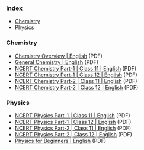 ### Index

* [Chemistry](#Chemistry)
* [Physics](#Physics)


### Chemistry

* [Chemistry Overview | English](https://web.ung.edu/media/Chemistry2/Chemistry-LR.pdf) (PDF)
* [General Chemistry | English](https://www.wiley.com/college/sc/klein/doc/c01_AReviewOfGeneralChemistry_Klein.pdf) (PDF)
* [NCERT Chemistry Part-1 | Class 11 | English](https://ncert.nic.in/textbook/pdf/kech1ps.pdf) (PDF)
* [NCERT Chemistry Part-1 | Class 12 | English](https://ncert.nic.in/textbook.php?lech1=ps-9) (PDF)
* [NCERT Chemistry Part-2 | Class 11 | English](https://ncert.nic.in/textbook/pdf/kech2ps.pdf) (PDF)
* [NCERT Chemistry Part-2 | Class 12 | English](https://ncert.nic.in/textbook.php?lech2=1-7) (PDF)


### Physics

* [NCERT Physics Part-1 | Class 11 | English](https://ncert.nic.in/textbook.php?keph1=1-8) (PDF)
* [NCERT Physics Part-1 | Class 12 | English](https://ncert.nic.in/textbook.php?leph1=1-8) (PDF)
* [NCERT Physics Part-2 | Class 11 | English](https://ncert.nic.in/textbook.php?keph2=1-7) (PDF)
* [NCERT Physics Part-2 | Class 12 | English](https://ncert.nic.in/textbook.php?leph2=1-6) (PDF)
* [Physics for Beginners | English](http://www.thenatureofthings.info/physics_for_beginners-_PDf(copy).pdf) (PDF)

